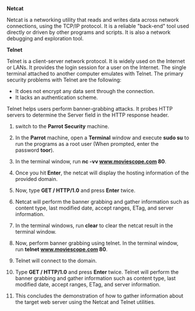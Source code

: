 
**Netcat**

Netcat is a networking utility that reads and writes data across network connections, using the TCP/IP protocol. It is a reliable "back-end" tool used directly or driven by other programs and scripts. It is also a network debugging and exploration tool.

**Telnet**

Telnet is a client-server network protocol. It is widely used on the Internet or LANs. It provides the login session for a user on the Internet. The single terminal attached to another computer emulates with Telnet. The primary security problems with Telnet are the following:

- It does not encrypt any data sent through the connection.
- It lacks an authentication scheme.

Telnet helps users perform banner-grabbing attacks. It probes HTTP servers to determine the Server field in the HTTP response header.

1.  switch to the **Parrot Security** machine.

2. In the **Parrot** machine, open a **Terminal** window and execute **sudo su** to run the programs as a root user (When prompted, enter the password **toor**).
    
3. In the terminal window, run **nc -vv www.moviescope.com 80**.
    
4. Once you hit **Enter**, the netcat will display the hosting information of the provided domain.
    
5. Now, type **GET / HTTP/1.0** and press **Enter** twice.
    
6. Netcat will perform the banner grabbing and gather information such as content type, last modified date, accept ranges, ETag, and server information.
    
7. In the terminal windows, run **clear** to clear the netcat result in the terminal window.
    
8. Now, perform banner grabbing using telnet. In the terminal window, run **telnet www.moviescope.com 80**.
    
9. Telnet will connect to the domain.
    
10. Type **GET / HTTP/1.0** and press **Enter** twice. Telnet will perform the banner grabbing and gather information such as content type, last modified date, accept ranges, ETag, and server information.
    
11. This concludes the demonstration of how to gather information about the target web server using the Netcat and Telnet utilities.